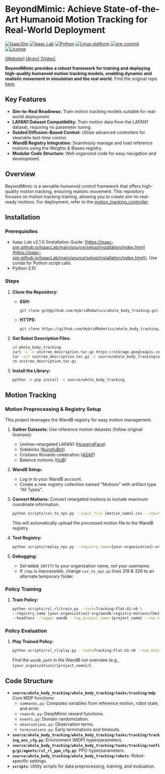 # BeyondMimic: Achieve State-of-the-Art Humanoid Motion Tracking for Real-World Deployment

[![IsaacSim](https://img.shields.io/badge/IsaacSim-4.5.0-silver.svg)](https://docs.omniverse.nvidia.com/isaacsim/latest/overview.html)
[![Isaac Lab](https://img.shields.io/badge/IsaacLab-2.1.0-silver)](https://isaac-sim.github.io/IsaacLab)
[![Python](https://img.shields.io/badge/python-3.10-blue.svg)](https://docs.python.org/3/whatsnew/3.10.html)
[![Linux platform](https://img.shields.io/badge/platform-linux--64-orange.svg)](https://releases.ubuntu.com/20.04/)
[![pre-commit](https://img.shields.io/badge/pre--commit-enabled-brightgreen?logo=pre-commit&logoColor=white)](https://pre-commit.com/)
[![License](https://img.shields.io/badge/license-MIT-yellow.svg)](https://opensource.org/license/mit)

[[Website]](https://beyondmimic.github.io/)
[[Arxiv]](https://arxiv.org/abs/2508.08241)
[[Video]](https://youtu.be/RS_MtKVIAzY)

**BeyondMimic provides a robust framework for training and deploying high-quality humanoid motion tracking models, enabling dynamic and realistic movement in simulation and the real world.**  Find the original repo [here](https://github.com/HybridRobotics/whole_body_tracking).

## Key Features

*   **Sim-to-Real Readiness:** Train motion tracking models suitable for real-world deployment.
*   **LAFAN1 Dataset Compatibility:** Train motion data from the LAFAN1 dataset, requiring no parameter tuning.
*   **Guided Diffusion-Based Control:** Utilize advanced controllers for steerable test-time control.
*   **WandB Registry Integration:** Seamlessly manage and load reference motions using the Weights & Biases registry.
*   **Modular Code Structure:** Well-organized code for easy navigation and development.

## Overview

BeyondMimic is a versatile humanoid control framework that offers high-quality motion tracking, ensuring realistic movement. This repository focuses on motion tracking training, allowing you to create sim-to-real-ready motions. For deployment, refer to the [motion\_tracking\_controller](https://github.com/HybridRobotics/motion_tracking_controller).

## Installation

### Prerequisites

*   Isaac Lab v2.1.0 (Installation Guide: [https://isaac-sim.github.io/IsaacLab/main/source/setup/installation/index.html](https://isaac-sim.github.io/IsaacLab/main/source/setup/installation/index.html)). Use conda for Python script calls.
*   Python 3.10

### Steps

1.  **Clone the Repository:**

    *   **SSH:**
        ```bash
        git clone git@github.com:HybridRobotics/whole_body_tracking.git
        ```
    *   **HTTPS:**
        ```bash
        git clone https://github.com/HybridRobotics/whole_body_tracking.git
        ```

2.  **Get Robot Description Files:**

    ```bash
    cd whole_body_tracking
    curl -L -o unitree_description.tar.gz https://storage.googleapis.com/qiayuanl_robot_descriptions/unitree_description.tar.gz && \
    tar -xzf unitree_description.tar.gz -C source/whole_body_tracking/whole_body_tracking/assets/ && \
    rm unitree_description.tar.gz
    ```

3.  **Install the Library:**

    ```bash
    python -m pip install -e source/whole_body_tracking
    ```

## Motion Tracking

### Motion Preprocessing & Registry Setup

This project leverages the WandB registry for easy motion management.

1.  **Gather Datasets:**  Use reference motion datasets (follow original licenses):

    *   Unitree-retargeted LAFAN1 ([HuggingFace](https://huggingface.co/datasets/lvhaidong/LAFAN1_Retargeting_Dataset))
    *   Sidekicks ([KungfuBot](https://kungfu-bot.github.io/))
    *   Cristiano Ronaldo celebration ([ASAP](https://github.com/LeCAR-Lab/ASAP))
    *   Balance motions ([HuB](https://hub-robot.github.io/))

2.  **WandB Setup:**

    *   Log in to your WandB account.
    *   Create a new registry collection named "Motions" with artifact type "All Types".

3.  **Convert Motions:** Convert retargeted motions to include maximum coordinate information.

    ```bash
    python scripts/csv_to_npz.py --input_file {motion_name}.csv --input_fps 30 --output_name {motion_name} --headless
    ```

    This will automatically upload the processed motion file to the WandB registry.

4.  **Test Registry:**

    ```bash
    python scripts/replay_npz.py --registry_name={your-organization}-org/wandb-registry-motions/{motion_name}
    ```

5.  **Debugging:**

    *   Set `WANDB_ENTITY` to your organization name, not your username.
    *   If `/tmp` is inaccessible, change `csv_to_npz.py` lines 319 & 326 to an alternate temporary folder.

### Policy Training

1.  **Train Policy:**

    ```bash
    python scripts/rsl_rl/train.py --task=Tracking-Flat-G1-v0 \
    --registry_name {your-organization}-org/wandb-registry-motions/{motion_name} \
    --headless --logger wandb --log_project_name {project_name} --run_name {run_name}
    ```

### Policy Evaluation

1.  **Play Trained Policy:**

    ```bash
    python scripts/rsl_rl/play.py --task=Tracking-Flat-G1-v0 --num_envs=2 --wandb_path={wandb-run-path}
    ```

    Find the `wandb_path` in the WandB run overview (e.g., `{your_organization}/{project_name}/`).

## Code Structure

*   **`source/whole_body_tracking/whole_body_tracking/tasks/tracking/mdp`**: Core MDP functions:
    *   `commands.py`: Computes variables from reference motion, robot state, and error.
    *   `rewards.py`: DeepMimic reward functions.
    *   `events.py`: Domain randomization.
    *   `observations.py`: Observation terms.
    *   `terminations.py`: Early terminations and timeouts.
*   **`source/whole_body_tracking/whole_body_tracking/tasks/tracking/tracking_env_cfg.py`**: Environment (MDP) hyperparameters.
*   **`source/whole_body_tracking/whole_body_tracking/tasks/tracking/config/g1/agents/rsl_rl_ppo_cfg.py`**: PPO hyperparameters.
*   **`source/whole_body_tracking/whole_body_tracking/robots`**: Robot-specific settings.
*   **`scripts`**: Utility scripts for data preprocessing, training, and evaluation.